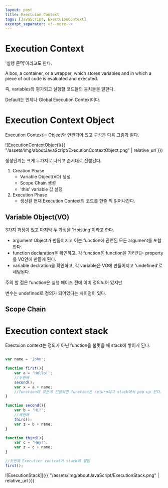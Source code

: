 ```yaml
---
layout: post
title: Exectuion Context
tags: [JavaScript, ExectuionContext]
excerpt_separator: <!--more-->
---
```


# Execution Context

'실행 문맥'이라고도 한다.

A box, a container, or a wrapper, which stores variables and in which a piece of out code is evaluated and executed.

즉, variables와 평가되고 실행할 코드들의 뭉치들을 말한다.

<!--more-->

Default는 언제나 Global Execution Context이다.

# Execution Context Object

Execution Context는 Object와 연관되어 있고 구성은 다음 그림과 같다.

![ExecutionContextObject]({{ "/assets/img/aboutJavaScript/ExecutionContextObject.png" | relative_url }})

생성단계는 크게 두가지로 나뉘고 순서대로 진행된다.

1. Creation Phase
    - Variable Object(VO) 생성
    - Scope Chain 생성
    - 'this' variable 값 설정
2. Execution Phase
    - 생선된 현재 Execution Context의 코드를 한줄 씩 읽어나간다.

## Variable Object(VO)

3가지 과정이 있고 마지막 두 과정을 'Hoisting'이라고 한다.

- argument Object가 만들어지고 이는 function에 관련된 모든 argument를 포함한다.
- function declaration을 확인하고, 각 function은 function을 가리키는 property를 VO안에 만들게 된다.
- variable declration을 확인하고, 각 variable은 VO에 만들어지고 'undefined'로 세팅된다.

주의 할 점은 function은 실행 페이즈 전에 이미 정의되어 있지만

변수는 undefined로 정의가 되어있다는 차이점이 있다.

## Scope Chain



# Execution context stack

Exectuion context는 정의가 아닌 function을 불럿을 때 stack에 쌓이게 된다.

```javascript

var name = 'John';

function first(){
    var a = 'Hello!';
    //두번째
    second();
    var x = a + name;
    //function에 모든게 진행되면 function은 return하고 stack에서 pop up 된다.
}

function second(){
    var b = 'Hi!';
    //세번째
    third();
    var z = b + name;
}

function third(){
    var c = 'Hey!';
    var z = c + name;
}

//첫번째 Execution context가 stack에 쌓임
first();

```

![ExecutionStack]]({{ "/assets/img/aboutJavaScript/ExecutionStack.png" | relative_url }})